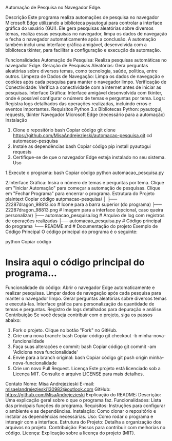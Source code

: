 Automação de Pesquisa no Navegador Edge.
 
Descrição
Este programa realiza automações de pesquisa no navegador Microsoft Edge utilizando a biblioteca pyautogui para controlar a interface gráfica do usuário (GUI). Ele gera pesquisas aleatórias sobre diversos temas, realiza essas pesquisas no navegador, limpa os dados de navegação e fecha o navegador automaticamente após a conclusão. A automação também inclui uma interface gráfica amigável, desenvolvida com a biblioteca tkinter, para facilitar a configuração e execução da automação.

Funcionalidades
Automação de Pesquisa: Realiza pesquisas automáticas no navegador Edge.
Geração de Pesquisas Aleatórias: Gera perguntas aleatórias sobre diversos temas, como tecnologia, saúde, política, entre outros.
Limpeza de Dados de Navegação: Limpa os dados de navegação e cookies após cada pesquisa para manter o navegador limpo.
Verificação de Conectividade: Verifica a conectividade com a internet antes de iniciar as pesquisas.
Interface Gráfica: Interface amigável desenvolvida com tkinter, onde é possível configurar o número de temas e perguntas por tema.
Logs: Registra logs detalhados das operações realizadas, incluindo erros e eventos importantes.
Requisitos
Python 3.x
Bibliotecas Python: pyautogui, requests, tkinter
Navegador Microsoft Edge (necessário para a automação)
Instalação

1. Clone o repositório
bash
Copiar código
git clone https://github.com/MisaAndrejezieski/automacao-pesquisa.git
cd automacao-pesquisa
2. Instale as dependências
bash
Copiar código
pip install pyautogui requests
3. Certifique-se de que o navegador Edge esteja instalado no seu sistema.
Uso

1.Execute o programa:
bash
Copiar código
python automacao_pesquisa.py

2.Interface Gráfica:
Insira o número de temas e perguntas por tema.
Clique em "Iniciar Automação" para começar a automação de pesquisas.
Clique em "Fechar Programa" para encerrar o programa.
Estrutura do Projeto
plaintext
Copiar código
automacao-pesquisa/
│
├── 22287dragon_98813.ico          # Ícone para a barra superior (do programa)
├── 22287dragon_98813.png          # Imagem para a interface (opcional, caso queira personalizar)
├── automacao_pesquisa.log         # Arquivo de log com registros de operações realizadas
├── automacao_pesquisa.py          # Código principal do programa
└── README.md                      # Documentação do projeto
Exemplo de Código Principal
O código principal do programa é o seguinte:

python
Copiar código

# Insira aqui o código principal do programa...

Funcionalidade do código:
Abrir o navegador Edge automaticamente e realizar pesquisas.
Limpar dados de navegação após cada pesquisa para manter o navegador limpo.
Gerar perguntas aleatórias sobre diversos temas e executá-las.
Interface gráfica para personalização da quantidade de temas e perguntas.
Registro de logs detalhados para depuração e análise.
Contribuição
Se você deseja contribuir com o projeto, siga os passos abaixo:

1. Fork o projeto.
Clique no botão "Fork" no GitHub.
2. Crie uma nova branch:
bash
Copiar código
git checkout -b minha-nova-funcionalidade
3. Faça suas alterações e commit:
bash
Copiar código
git commit -am 'Adiciona nova funcionalidade'
4. Envie para a branch original:
bash
Copiar código
git push origin minha-nova-funcionalidade
5. Crie um novo Pull Request.
Licença
Este projeto está licenciado sob a Licença MIT. Consulte o arquivo LICENSE para mais detalhes.

Contato
Nome: Misa Andrejezieski
E-mail: misaelandrejezieski130982@outlook.com
GitHub: https://github.com/MisaAndrejezieski
Explicação do README:
Descrição: Uma explicação geral sobre o que o programa faz.
Funcionalidades: Lista das principais funções do programa.
Requisitos: Instruções para configurar o ambiente e as dependências.
Instalação: Como clonar o repositório e instalar as dependências necessárias.
Uso: Como rodar o programa e interagir com a interface.
Estrutura do Projeto: Detalha a organização dos arquivos no projeto.
Contribuição: Passos para contribuir com melhorias no código.
Licença: Explicação sobre a licença do projeto (MIT).
